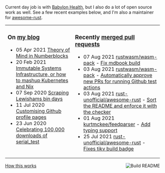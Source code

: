 Current day job is with [Babylon Health](https://github.com/babylonhealth), but I also do a lot of open source work as well. See a few recent examples below, and I'm also a maintainer for [awesome-rust](https://github.com/rust-unofficial/awesome-rust).

<table><tr><td valign="top">

### On [my blog](https://tevps.net/blog)
<!-- blog starts -->
* 05 Apr 2021 [Theory of Mind in Numberblocks](https://tevps.net/blog/2021/4/5/theory-mind-numberblocks/)
* 20 Feb 2021 [Immutable Systems Infrastructure, or how to mashup Kubernetes and Nix](https://tevps.net/blog/2021/2/20/immutable-systems-infrastructure-or-how-mashup-kub/)
* 07 Sep 2020 [Scraping Lewishams bin days](https://tevps.net/blog/2020/9/7/scraping-lewishams-bin-days/)
* 11 Jul 2020 [Customising Github profile pages](https://tevps.net/blog/2020/7/11/customising-github-profile-pages/)
* 23 Jun 2020 [Celebrating 100,000 downloads of serial_test](https://tevps.net/blog/2020/6/23/celebrating-100000-downloads-serial_test/)
<!-- blog ends -->

</td><td valign="top">

### Recently [merged pull requests](https://github.com/search?o=desc&q=is%3Apr+author%3Apalfrey+-user%3Apalfrey+is%3Amerged+is%3Apublic&s=created&type=Issues)

<!-- prs starts -->
* 07 Aug 2021 [rustwasm/wasm-pack](https://github.com/rustwasm/wasm-pack) - [Fix mdbook build](https://github.com/rustwasm/wasm-pack/pull/1046)
* 03 Aug 2021 [rustwasm/wasm-pack](https://github.com/rustwasm/wasm-pack) - [Automatically approve new PRs for running Github test actions](https://github.com/rustwasm/wasm-pack/pull/1028)
* 03 Aug 2021 [rust-unofficial/awesome-rust](https://github.com/rust-unofficial/awesome-rust) - [Sort the README and enforce it with the checker](https://github.com/rust-unofficial/awesome-rust/pull/1121)
* 01 Aug 2021 [kurtmckee/feedparser](https://github.com/kurtmckee/feedparser) - [Add typing support](https://github.com/kurtmckee/feedparser/pull/282)
* 25 Jul 2021 [rust-unofficial/awesome-rust](https://github.com/rust-unofficial/awesome-rust) - [Fixes tikv build badge](https://github.com/rust-unofficial/awesome-rust/pull/1117)
<!-- prs ends -->

</td></tr></table>

<a href="https://github.com/palfrey/palfrey/actions"><img src="https://github.com/palfrey/palfrey/workflows/Build%20README/badge.svg?branch=master" align="right" alt="Build README"></a> <a href="https://tevps.net/blog/2020/7/11/customising-github-profile-pages/">How this works</a>
